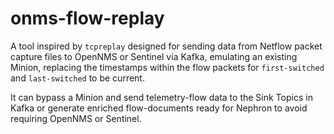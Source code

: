# onms-flow-replay

A tool inspired by `tcpreplay` designed for sending data from Netflow packet capture files to OpenNMS or Sentinel via Kafka, emulating an existing Minion, replacing the timestamps within the flow packets for `first-switched` and `last-switched` to be current.

It can bypass a Minion and send telemetry-flow data to the Sink Topics in Kafka or generate enriched flow-documents ready for Nephron to avoid requiring OpenNMS or Sentinel.

